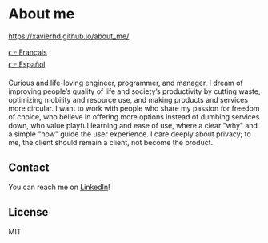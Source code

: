 # About me

<https://xavierhd.github.io/about_me/>

[👉 Français](README.md)  
[👉 Español](README_ES.md)

Curious and life-loving engineer, programmer, and manager, I dream of improving people’s quality of life and society’s productivity by cutting waste, optimizing mobility and resource use, and making products and services more circular. I want to work with people who share my passion for freedom of choice, who believe in offering more options instead of dumbing services down, who value playful learning and ease of use, where a clear "why" and a simple "how" guide the user experience. I care deeply about privacy; to me, the client should remain a client, not become the product.

## Contact

You can reach me on [LinkedIn](https://www.linkedin.com/in/xavier-hudon-dansereau)!

## License

MIT
